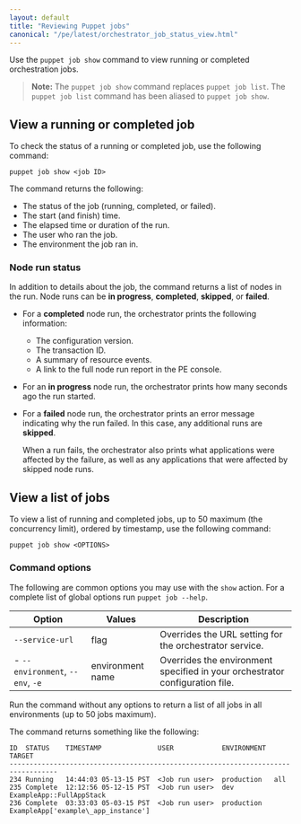 ```yaml
---
layout: default
title: "Reviewing Puppet jobs"
canonical: "/pe/latest/orchestrator_job_status_view.html"
---
```


Use the `puppet job show` command to view running or completed orchestration jobs.

>**Note:** The `puppet job show` command replaces `puppet job list`. The `puppet job list` command has been aliased to `puppet job show`.

## View a running or completed job

To check the status of a running or completed job, use the following command:

~~~
puppet job show <job ID>
~~~

The command returns the following:

- The status of the job (running, completed, or failed).
- The start (and finish) time.
- The elapsed time or duration of the run.
- The user who ran the job.
- The environment the job ran in.

### Node run status

In addition to details about the job, the command returns a list of nodes in the run. Node runs can be **in progress**, **completed**, **skipped**, or **failed**.

- For a **completed** node run, the orchestrator prints the following information:
   - The configuration version.
   - The transaction ID.
   - A summary of resource events.
   - A link to the full node run report in the PE console.

- For an **in progress** node run, the orchestrator prints how many seconds ago the run started.

- For a **failed** node run, the orchestrator prints an error message indicating why the run failed. In this case, any additional runs are **skipped**. 

   When a run fails, the orchestrator also prints what applications were affected by the failure, as well as any applications that were affected by skipped node runs.

## View a list of jobs

To view a list of running and completed jobs, up to 50 maximum (the concurrency limit), ordered by timestamp, use the following command:

~~~
puppet job show <OPTIONS>
~~~

### Command options

The following are common options you may use with the `show` action. For a complete list of global options run `puppet job --help`.

Option | Values | Description
-----------|-----------|-----------
`--service-url`  | flag | Overrides the URL setting for the orchestrator service.
- `--environment`, `--env`, `-e`| environment name | Overrides the environment specified in your orchestrator configuration file.

Run the command without any options to return a list of all jobs in all environments (up to 50 jobs maximum).

The command returns something like the following:

~~~
ID  STATUS    TIMESTAMP              USER            ENVIRONMENT  TARGET
----------------------------------------------------------------------------------
234 Running   14:44:03 05-13-15 PST  <Job run user>  production   all
235 Complete  12:12:56 05-12-15 PST  <Job run user>  dev          ExampleApp::FullAppStack
236 Complete  03:33:03 05-03-15 PST  <Job run user>  production   ExampleApp['example\_app_instance']
~~~
